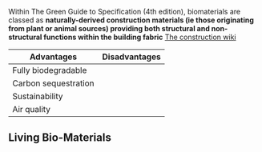 Within The Green Guide to Specification (4th edition), biomaterials are classed as **naturally-derived construction materials (ie those originating from plant or animal sources) providing both structural and non-structural functions within the building fabric** [The construction wiki](https://www.designingbuildings.co.uk/wiki/Biomaterial)

| Advantages           | Disadvantages |
| -------------------- | ------------- |
| Fully biodegradable  |               |
| Carbon sequestration |               |
| Sustainability       |               |
| Air quality          |               |

## Living Bio-Materials
